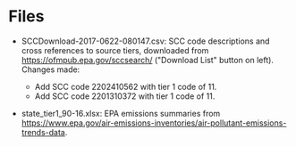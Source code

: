 # Files

* SCCDownload-2017-0622-080147.csv: SCC code descriptions and cross references to source tiers, downloaded from https://ofmpub.epa.gov/sccsearch/ ("Download List" button on left). Changes made:
  * Add SCC code 2202410562 with tier 1 code of 11.
  * Add SCC code 2201310372 with tier 1 code of 11.


* state_tier1_90-16.xlsx: EPA emissions summaries from https://www.epa.gov/air-emissions-inventories/air-pollutant-emissions-trends-data.
